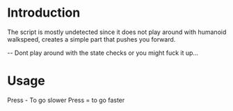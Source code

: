 # Introduction

The script is mostly undetected since it does not play around with humanoid walkspeed, creates a simple part that pushes you forward.

-- Dont play around with the state checks or you might fuck it up...

# Usage

Press - To go slower
Press = to go faster
